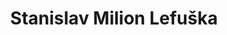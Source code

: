 ---
id: 03af6eef-6a31-495c-80b9-8febc54210e0
title: Stanislav Milion Lefuška
price: 20
year: 2014
description: Tento projekt navazuje na předcházející již dvouletou úspěšnou spolupráci s Lefuškou, díky níž se podařilo začít tuto novou tradici originálních interaktivních vzdělávacích akcí ve Fulneku – městu historicky spjatém s postavou Jana Ámose Komenského.
kouskovani: false
locationName: undefined
position:
  lng: 17.9135027904641
  lat: 49.71428001171857
---